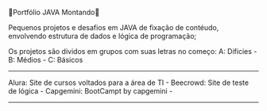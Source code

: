 🌱Portfólio JAVA Montando🌱

Pequenos projetos e desafios em JAVA de fixação de contéudo, envolvendo estrutura de dados e lógica de programação;

Os projetos são dividos em grupos com suas letras no começo:
A: Dificies - 
B: Médios -
C: Básicos

----


Alura: Site de cursos voltados para a área de TI - 
Beecrowd: Site de teste de lógica - 
Capgemini: BootCampt by capgemini -

-------

